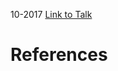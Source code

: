

10-2017
[Link to Talk](https://www.churchofjesuschrist.org/study/general-conference/2017/10/saturday-morning-session?lang=eng)



# References

